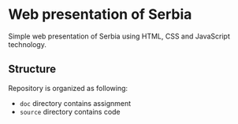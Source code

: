 # Web presentation of Serbia

Simple web presentation of Serbia using HTML, CSS and JavaScript technology.

## Structure

Repository is organized as following:
- `doc` directory contains assignment 
- `source` directory contains code 
